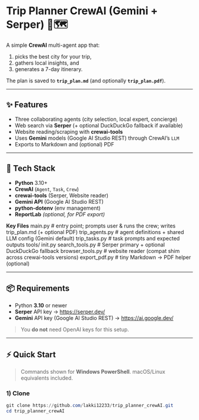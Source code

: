 # Trip Planner CrewAI (Gemini + Serper) 🧳🗺️

A simple **CrewAI** multi-agent app that:
1) picks the best city for your trip,
2) gathers local insights, and
3) generates a 7-day itinerary.

The plan is saved to **`trip_plan.md`** (and optionally **`trip_plan.pdf`**).

---

## ✨ Features

- Three collaborating agents (city selection, local expert, concierge)
- Web search via **Serper** (+ optional DuckDuckGo fallback if available)
- Website reading/scraping with **crewai-tools**
- Uses **Gemini** models (Google AI Studio REST) through CrewAI’s `LLM`
- Exports to Markdown and (optional) PDF

---

## 🧱 Tech Stack

- **Python** 3.10+
- **CrewAI** (`Agent`, `Task`, `Crew`)
- **crewai-tools** (Serper, Website reader)
- **Gemini API** (Google AI Studio REST)
- **python-dotenv** (env management)
- **ReportLab** *(optional, for PDF export)*

**Key Files**
main.py # entry point; prompts user & runs the crew; writes trip_plan.md (+ optional PDF)
trip_agents.py # agent definitions + shared LLM config (Gemini default)
trip_tasks.py # task prompts and expected outputs
tools/
init.py
search_tools.py # Serper primary + optional DuckDuckGo fallback
browser_tools.py # website reader (compat shim across crewai-tools versions)
export_pdf.py # tiny Markdown -> PDF helper (optional)


---

## 📦 Requirements

- Python **3.10** or newer
- **Serper** API key → https://serper.dev/
- **Gemini** API key (Google AI Studio REST) → https://ai.google.dev/

> You **do not** need OpenAI keys for this setup.

---

## ⚡ Quick Start

> Commands shown for **Windows PowerShell**. macOS/Linux equivalents included.

### 1) Clone
```powershell
git clone https://github.com/lakki12233/trip_planner_crewAI.git
cd trip_planner_crewAI
